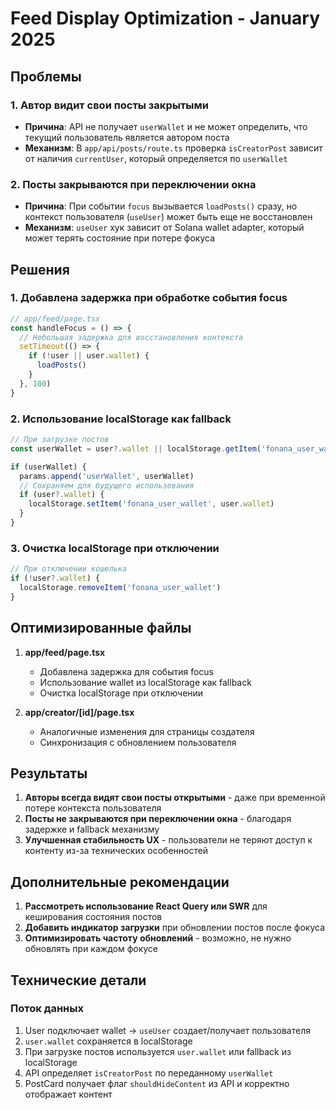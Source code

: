 # Feed Display Optimization - January 2025

## Проблемы

### 1. Автор видит свои посты закрытыми
- **Причина**: API не получает `userWallet` и не может определить, что текущий пользователь является автором поста
- **Механизм**: В `app/api/posts/route.ts` проверка `isCreatorPost` зависит от наличия `currentUser`, который определяется по `userWallet`

### 2. Посты закрываются при переключении окна
- **Причина**: При событии `focus` вызывается `loadPosts()` сразу, но контекст пользователя (`useUser`) может быть еще не восстановлен
- **Механизм**: `useUser` хук зависит от Solana wallet adapter, который может терять состояние при потере фокуса

## Решения

### 1. Добавлена задержка при обработке события focus
```javascript
// app/feed/page.tsx
const handleFocus = () => {
  // Небольшая задержка для восстановления контекста
  setTimeout(() => {
    if (!user || user.wallet) {
      loadPosts()
    }
  }, 100)
}
```

### 2. Использование localStorage как fallback
```javascript
// При загрузке постов
const userWallet = user?.wallet || localStorage.getItem('fonana_user_wallet')

if (userWallet) {
  params.append('userWallet', userWallet)
  // Сохраняем для будущего использования
  if (user?.wallet) {
    localStorage.setItem('fonana_user_wallet', user.wallet)
  }
}
```

### 3. Очистка localStorage при отключении
```javascript
// При отключении кошелька
if (!user?.wallet) {
  localStorage.removeItem('fonana_user_wallet')
}
```

## Оптимизированные файлы

1. **app/feed/page.tsx**
   - Добавлена задержка для события focus
   - Использование wallet из localStorage как fallback
   - Очистка localStorage при отключении

2. **app/creator/[id]/page.tsx**
   - Аналогичные изменения для страницы создателя
   - Синхронизация с обновлением пользователя

## Результаты

1. **Авторы всегда видят свои посты открытыми** - даже при временной потере контекста пользователя
2. **Посты не закрываются при переключении окна** - благодаря задержке и fallback механизму
3. **Улучшенная стабильность UX** - пользователи не теряют доступ к контенту из-за технических особенностей

## Дополнительные рекомендации

1. **Рассмотреть использование React Query или SWR** для кеширования состояния постов
2. **Добавить индикатор загрузки** при обновлении постов после фокуса
3. **Оптимизировать частоту обновлений** - возможно, не нужно обновлять при каждом фокусе

## Технические детали

### Поток данных
1. User подключает wallet → `useUser` создает/получает пользователя
2. `user.wallet` сохраняется в localStorage
3. При загрузке постов используется `user.wallet` или fallback из localStorage
4. API определяет `isCreatorPost` по переданному `userWallet`
5. PostCard получает флаг `shouldHideContent` из API и корректно отображает контент 